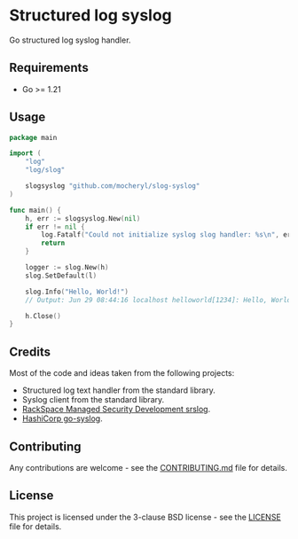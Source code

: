 # Structured log syslog

Go structured log syslog handler.

## Requirements

- Go >= 1.21

## Usage

``` go
package main

import (
	"log"
	"log/slog"

	slogsyslog "github.com/mocheryl/slog-syslog"
)

func main() {
	h, err := slogsyslog.New(nil)
	if err != nil {
		log.Fatalf("Could not initialize syslog slog handler: %s\n", err)
		return
	}

	logger := slog.New(h)
	slog.SetDefault(l)

	slog.Info("Hello, World!")
	// Output: Jun 29 08:44:16 localhost helloworld[1234]: Hello, World!

	h.Close()
}
```

## Credits

Most of the code and ideas taken from the following projects:
- Structured log text handler from the standard library.
- Syslog client from the standard library.
- [RackSpace Managed Security Development srslog](https://github.com/RackSec/srslog).
- [HashiCorp go-syslog](https://github.com/hashicorp/go-syslog).

## Contributing

Any contributions are welcome - see the
[CONTRIBUTING.md](.github/CONTRIBUTING.md) file for details.

## License

This project is licensed under the 3-clause BSD license - see the
[LICENSE](LICENSE) file for details.
